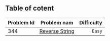 ## Table of cotent

| Problem Id |      Problem nam     | Difficulty|
| ---------- |:--------------------:| -----------:|
| 344 | [Reverse String](https://leetcode.com/problems/reverse-string/description/) | `Easy`  |
